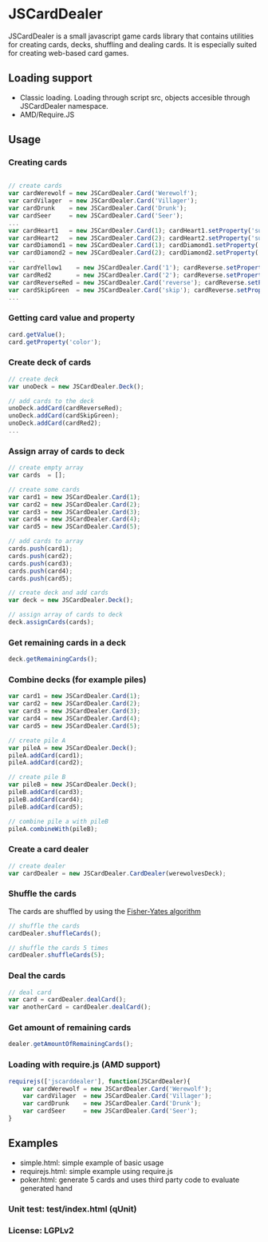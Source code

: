 # JSCardDealer

JSCardDealer is a small javascript game cards library that contains utilities for creating cards, decks, shuffling and dealing cards. It is especially suited for creating web-based card games.

## Loading support

* Classic loading. Loading through script src, objects accesible through JSCardDealer namespace.
* AMD/Require.JS

## Usage

### Creating cards

```javascript

// create cards
var cardWerewolf = new JSCardDealer.Card('Werewolf');
var cardVilager  = new JSCardDealer.Card('Villager');
var cardDrunk    = new JSCardDealer.Card('Drunk');
var cardSeer     = new JSCardDealer.Card('Seer');
...
var cardHeart1   = new JSCardDealer.Card(1); cardHeart1.setProperty('suit', '♥');
var cardHeart2   = new JSCardDealer.Card(2); cardHeart2.setProperty('suit', '♥');	 
var cardDiamond1 = new JSCardDealer.Card(1); cardDiamond1.setProperty('suit', '♦');
var cardDiamond2 = new JSCardDealer.Card(2); cardDiamond2.setProperty('suit', '♦');
..
var cardYellow1    = new JSCardDealer.Card('1'); cardReverse.setProperty('color', 'yellow');
var cardRed2       = new JSCardDealer.Card('2'); cardReverse.setProperty('color', 'red');
var cardReverseRed = new JSCardDealer.Card('reverse'); cardReverse.setProperty('color', 'red');
var cardSkipGreen  = new JSCardDealer.Card('skip'); cardReverse.setProperty('color', 'green');
...

```

### Getting card value and property

```javascript
card.getValue();
card.getProperty('color');
``` 



### Create deck of cards

```javascript
// create deck
var unoDeck = new JSCardDealer.Deck();

// add cards to the deck 
unoDeck.addCard(cardReverseRed);
unoDeck.addCard(cardSkipGreen);
unoDeck.addCard(cardRed2);	
...	
```

### Assign array of cards to deck

```javascript
// create empty array
var cards  = [];

// create some cards
var card1 = new JSCardDealer.Card(1);
var card2 = new JSCardDealer.Card(2);
var card3 = new JSCardDealer.Card(3);
var card4 = new JSCardDealer.Card(4);
var card5 = new JSCardDealer.Card(5);

// add cards to array
cards.push(card1);
cards.push(card2);
cards.push(card3);
cards.push(card4);
cards.push(card5);

// create deck and add cards
var deck = new JSCardDealer.Deck();

// assign array of cards to deck
deck.assignCards(cards);
```

### Get remaining cards in a deck

```javascript
deck.getRemainingCards();
```

### Combine decks (for example piles)

```javascript
var card1 = new JSCardDealer.Card(1);
var card2 = new JSCardDealer.Card(2);
var card3 = new JSCardDealer.Card(3);
var card4 = new JSCardDealer.Card(4);
var card5 = new JSCardDealer.Card(5);

// create pile A
var pileA = new JSCardDealer.Deck();
pileA.addCard(card1);
pileA.addCard(card2);

// create pile B
var pileB = new JSCardDealer.Deck();
pileB.addCard(card3);
pileB.addCard(card4);
pileB.addCard(card5);

// combine pile a with pileB
pileA.combineWith(pileB);   
```

### Create a card dealer

```javascript
// create dealer
var cardDealer = new JSCardDealer.CardDealer(werewolvesDeck);
```
### Shuffle the cards

The cards are shuffled by using the [Fisher-Yates algorithm](https://en.wikipedia.org/wiki/Fisher%E2%80%93Yates_shuffle)

```javascript
// shuffle the cards
cardDealer.shuffleCards();

// shuffle the cards 5 times
cardDealer.shuffleCards(5);
```

### Deal the cards

```javascript
// deal card
var card = cardDealer.dealCard();
var anotherCard = cardDealer.dealCard();
``` 

### Get amount of remaining cards

```javascript
dealer.getAmountOfRemainingCards();
```

### Loading with require.js (AMD support)

```javascript
requirejs(['jscarddealer'], function(JSCardDealer){
	var cardWerewolf = new JSCardDealer.Card('Werewolf');
	var cardVilager  = new JSCardDealer.Card('Villager');
	var cardDrunk    = new JSCardDealer.Card('Drunk');
	var cardSeer     = new JSCardDealer.Card('Seer');
}
```

## Examples

* simple.html: simple example of basic usage
* requirejs.html: simple example using require.js
* poker.html: generate 5 cards and uses third party code to evaluate generated hand

### Unit test: test/index.html (qUnit)

### License: LGPLv2